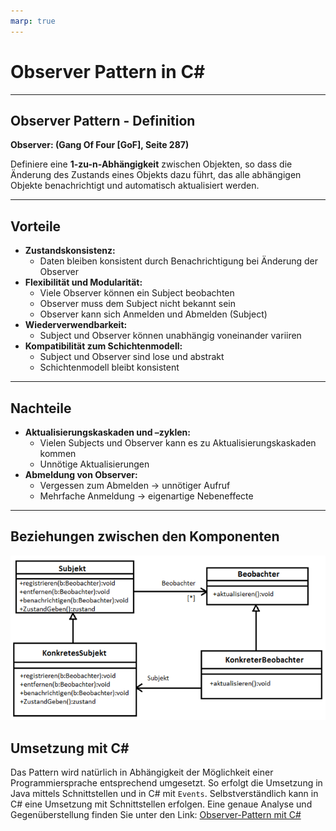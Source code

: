 ```yaml
---
marp: true
---
```


# Observer Pattern in C#

---

## Observer Pattern - Definition

**Observer: (Gang Of Four [GoF], Seite 287)**

Definiere eine **1-zu-n-Abhängigkeit** zwischen Objekten, so dass die Änderung des Zustands eines Objekts dazu führt, das alle abhängigen Objekte benachrichtigt und automatisch aktualisiert werden.

---

## Vorteile

- **Zustandskonsistenz:**
  - Daten bleiben konsistent durch Benachrichtigung bei Änderung der Observer
- **Flexibilität und Modularität:**
  - Viele Observer können ein Subject beobachten
  - Observer muss dem Subject nicht bekannt sein
  - Observer kann sich Anmelden und Abmelden (Subject)
- **Wiederverwendbarkeit:**
  - Subject und Observer können unabhängig voneinander variiren
- **Kompatibilität zum Schichtenmodell:**
  - Subject und Observer sind lose und abstrakt
  - Schichtenmodell bleibt konsistent

---

## Nachteile

- **Aktualisierungskaskaden und –zyklen:**
  - Vielen Subjects und Observer kann es zu Aktualisierungskaskaden kommen
  - Unnötige Aktualisierungen
- **Abmeldung von Observer:**
  - Vergessen zum Abmelden -> unnötiger Aufruf
  - Mehrfache Anmeldung -> eigenartige Nebeneffecte

---

## Beziehungen zwischen den Komponenten

![Beziehungen](img/image01.png)

## Umsetzung mit C#

Das Pattern wird natürlich in Abhängigkeit der Möglichkeit einer Programmiersprache entsprechend umgesetzt. So erfolgt die Umsetzung in Java mittels Schnittstellen und in C# mit `Events`. Selbstverständlich kann in C# eine Umsetzung mit Schnittstellen erfolgen. Eine genaue Analyse und Gegenüberstellung finden Sie unter den Link: [Observer-Pattern mit C#](https://github.com/leoggehrer/ObserverPattern)
